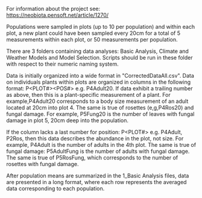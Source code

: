 
For information about the project see: https://neobiota.pensoft.net/article/1270/

Populations were sampled in plots (up to 10 per population) and within each plot, a new plant could have been sampled every 20cm for a total of 5 measurements within each plot, or 50 measurements per population. 

There are 3 folders containing data analyses: Basic Analysis, Climate and Weather Models and Model Selection. Scripts should be run in these folder with respect to their numeric naming system. 

Data is initially organized into a wide format in "CorrectedDataAll.csv". Data on individuals plants within plots are organized in columns in the following format: P<PLOT#><MEASURE><POS#> e.g. P4Adult20. If data exhibit a trailing number as above, then this is a plant-specific measurement of a plant. For example,P4Adult20 corresponds to a body size measurement of an adult located at 20cm into plot 4. The same is true of rosettes (e,g,P4Ros20) and fungal damage. For example, P5Fung20 is the number of leaves with fungal damage in plot 5, 20cm deep into the population.

If the column lacks a last number for position: P<PLOT#><MEASURE> e.g. P4Adult, P2Ros, then this data describes the abundance in the plot, not size. For example, P4Adult is the number of adults in the 4th plot. The same is true of fungal damage: P5AdultFung is the number of adults with fungal damage. The same is true of P5RosFung, which corresponds to the number of rosettes with fungal damage. 

After population means are summarized in the 1_Basic Analysis files, data are presented in a long format, where each row represents the averaged data corresponding to each population. 


